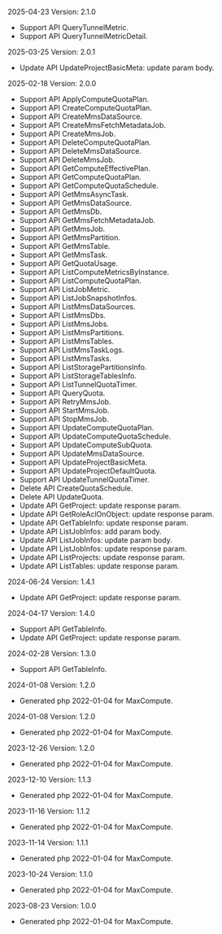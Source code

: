 2025-04-23 Version: 2.1.0
- Support API QueryTunnelMetric.
- Support API QueryTunnelMetricDetail.


2025-03-25 Version: 2.0.1
- Update API UpdateProjectBasicMeta: update param body.


2025-02-18 Version: 2.0.0
- Support API ApplyComputeQuotaPlan.
- Support API CreateComputeQuotaPlan.
- Support API CreateMmsDataSource.
- Support API CreateMmsFetchMetadataJob.
- Support API CreateMmsJob.
- Support API DeleteComputeQuotaPlan.
- Support API DeleteMmsDataSource.
- Support API DeleteMmsJob.
- Support API GetComputeEffectivePlan.
- Support API GetComputeQuotaPlan.
- Support API GetComputeQuotaSchedule.
- Support API GetMmsAsyncTask.
- Support API GetMmsDataSource.
- Support API GetMmsDb.
- Support API GetMmsFetchMetadataJob.
- Support API GetMmsJob.
- Support API GetMmsPartition.
- Support API GetMmsTable.
- Support API GetMmsTask.
- Support API GetQuotaUsage.
- Support API ListComputeMetricsByInstance.
- Support API ListComputeQuotaPlan.
- Support API ListJobMetric.
- Support API ListJobSnapshotInfos.
- Support API ListMmsDataSources.
- Support API ListMmsDbs.
- Support API ListMmsJobs.
- Support API ListMmsPartitions.
- Support API ListMmsTables.
- Support API ListMmsTaskLogs.
- Support API ListMmsTasks.
- Support API ListStoragePartitionsInfo.
- Support API ListStorageTablesInfo.
- Support API ListTunnelQuotaTimer.
- Support API QueryQuota.
- Support API RetryMmsJob.
- Support API StartMmsJob.
- Support API StopMmsJob.
- Support API UpdateComputeQuotaPlan.
- Support API UpdateComputeQuotaSchedule.
- Support API UpdateComputeSubQuota.
- Support API UpdateMmsDataSource.
- Support API UpdateProjectBasicMeta.
- Support API UpdateProjectDefaultQuota.
- Support API UpdateTunnelQuotaTimer.
- Delete API CreateQuotaSchedule.
- Delete API UpdateQuota.
- Update API GetProject: update response param.
- Update API GetRoleAclOnObject: update response param.
- Update API GetTableInfo: update response param.
- Update API ListJobInfos: add param body.
- Update API ListJobInfos: update param body.
- Update API ListJobInfos: update response param.
- Update API ListProjects: update response param.
- Update API ListTables: update response param.


2024-06-24 Version: 1.4.1
- Update API GetProject: update response param.


2024-04-17 Version: 1.4.0
- Support API GetTableInfo.
- Update API GetProject: update response param.


2024-02-28 Version: 1.3.0
- Support API GetTableInfo.


2024-01-08 Version: 1.2.0
- Generated php 2022-01-04 for MaxCompute.

2024-01-08 Version: 1.2.0
- Generated php 2022-01-04 for MaxCompute.

2023-12-26 Version: 1.2.0
- Generated php 2022-01-04 for MaxCompute.

2023-12-10 Version: 1.1.3
- Generated php 2022-01-04 for MaxCompute.

2023-11-16 Version: 1.1.2
- Generated php 2022-01-04 for MaxCompute.

2023-11-14 Version: 1.1.1
- Generated php 2022-01-04 for MaxCompute.

2023-10-24 Version: 1.1.0
- Generated php 2022-01-04 for MaxCompute.

2023-08-23 Version: 1.0.0
- Generated php 2022-01-04 for MaxCompute.

